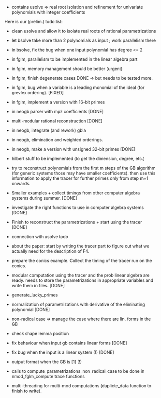 - contains usolve => real root isolation and refinement for univariate
  polynomials with integer coefficients

Here is our (prelim.) todo list: 

* clean usolve and allow it to isolate real roots of rational parametrizations 

* let bsolve take more than 2 polynomials as input ; work parallelism there

* in bsolve, fix the bug when one input polynomial has degree <= 2

* in fglm, parallelism to be implemented in the linear algebra part 

* in fglm, memory management should be better (urgent)

* in fglm, finish degenerate cases DONE => but needs to be tested more.

* in fglm, bug when a variable is a leading monomial of the ideal (for grevlex ordering).
[FIXED]

* in fglm, implement a version with 16-bit primes

* in neogb parser with mpz coefficients [DONE]

* multi-modular rational reconstruction [DONE]

* in neogb, integrate (and rework) gbla 

* in neogb, elimination and weighted orderings. 

* in neogb, make a version with unsigned 32-bit primes [DONE]

* hilbert stuff to be implemented (to get the dimension, degree, etc.)

* try to reconstruct polynomials from the first m steps of the GB algorithm
  (for generic systems those may have smaller coefficients). then use this
  information to apply the tracer for further primes only from step m+1 onwards.

* Smaller examples + collect timings from other computer algebra systems
  during summer. [DONE]

* investigate the right functions to use in computer algebra systems [DONE]

* Finish to reconstruct the parametrizations + start using the tracer [DONE]

* connection with usolve todo

* about the paper: start by writing the tracer part to figure out what we
  actually need for the description of F4.

* prepare the conics example. Collect the timing of the tracer run on the
  conics.

* modular computation using the tracer and the prob linear algebra are ready. 
needs to store the parametrizations in appropriate variables and write them in 
files. [DONE]

* generate_lucky_primes

* normalization of parametrizations with derivative of the eliminating polynomial [DONE]

* non-radical case => manage the case where there are lin. forms in the GB

* check shape lemma position

* fix behaviour when input gb contains linear forms [DONE]

* fix bug when the input is a linear system (!) [DONE]

* output format when the GB is [1] (!)

* calls to compute_parametrizations_non_radical_case to be done 
  in nmod_fglm_compute trace functions

* multi-threading for multi-mod computations (duplicte_data function to finish to write). 
